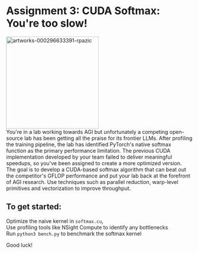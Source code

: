 # Assignment 3: CUDA Softmax: You're too slow!
<img src="https://github.com/user-attachments/assets/44c161d3-9b11-4ea8-9c65-ccc1202d165c" width="250" alt="artworks-000296633391-rpazic">\
You're in a lab working towards AGI but unfortunately a competing open-source lab has been getting all the praise for its frontier LLMs. After profiling the training pipeline, the lab has identified PyTorch's native softmax function as the primary performance limitation. The previous CUDA implementation developed by your team failed to deliver meaningful speedups, so you've been assigned to create a more optimized version. The goal is to develop a CUDA-based softmax algorithm that can beat out the competitor's GFLOP performance and put your lab back at the forefront of AGI research. Use techniques such as parallel reduction, warp-level primitives and vectorization to improve throughput.

## To get started:
Optimize the naive kernel in `softmax.cu`,  \
Use profiling tools like NSight Compute to identify any bottlenecks \
Run `python3 bench.py` to benchmark the softmax kernel 

Good luck!
